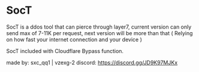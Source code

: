 # SocT
SocT is a ddos tool that can pierce through layer7, current version can only send max of 7-11K per request, next version will be more than that ( Relying on how fast your internet connection and your device )

SocT included with Cloudflare Bypass function.

made by: sxc_qq1 | vzexg-2
discord: https://discord.gg/JD9K97MJKx
